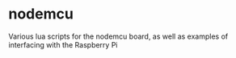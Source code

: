 # nodemcu
Various lua scripts for the nodemcu board, as well as examples of interfacing with the Raspberry Pi
